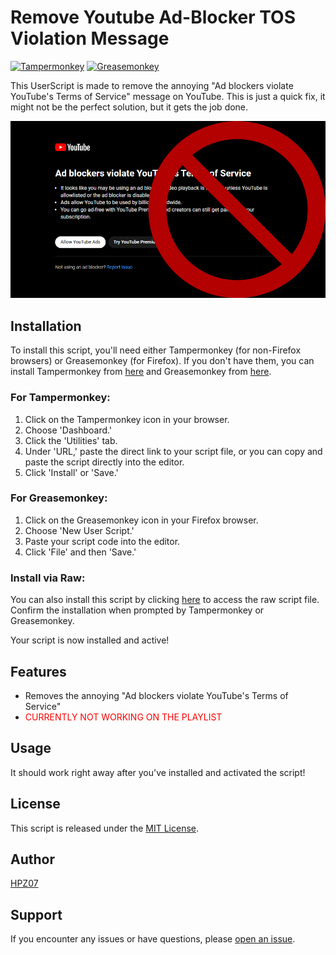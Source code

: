 # Remove Youtube Ad-Blocker TOS Violation Message

[![Tampermonkey](https://img.shields.io/badge/Tampermonkey-Compatible-brightgreen.svg)](https://www.tampermonkey.net)
[![Greasemonkey](https://img.shields.io/badge/Greasemonkey-Compatible-brightgreen.svg)](https://addons.mozilla.org/en-US/firefox/addon/greasemonkey/)

This UserScript is made to remove the annoying "Ad blockers violate YouTube's Terms of Service" message on YouTube.
This is just a quick fix, it might not be the perfect solution, but it gets the job done.

<div align="center">
    <img src="/image.png" alt="Preview">
</div>

## Installation

To install this script, you'll need either Tampermonkey (for non-Firefox browsers) or Greasemonkey (for Firefox). If you don't have them, you can install Tampermonkey from [here](https://www.tampermonkey.net/) and Greasemonkey from [here](https://addons.mozilla.org/en-US/firefox/addon/greasemonkey/).

### For Tampermonkey:

1. Click on the Tampermonkey icon in your browser.
2. Choose 'Dashboard.'
3. Click the 'Utilities' tab.
4. Under 'URL,' paste the direct link to your script file, or you can copy and paste the script directly into the editor.
5. Click 'Install' or 'Save.'

### For Greasemonkey:

1. Click on the Greasemonkey icon in your Firefox browser.
2. Choose 'New User Script.'
3. Paste your script code into the editor.
4. Click 'File' and then 'Save.'

### Install via Raw:

You can also install this script by clicking [here](https://github.com/HPZ07/RemoveAdBlockYoutube/raw/main/youtube-ad-blocker-message-remover.user.js) to access the raw script file. Confirm the installation when prompted by Tampermonkey or Greasemonkey.

Your script is now installed and active!

## Features

- Removes the annoying "Ad blockers violate YouTube's Terms of Service"
- <font color="red">CURRENTLY NOT WORKING ON THE PLAYLIST</font>

## Usage

It should work right away after you've installed and activated the script!

## License

This script is released under the [MIT License](LICENSE).

## Author

[HPZ07](https://github.com/HPZ07)

## Support

If you encounter any issues or have questions, please [open an issue](https://github.com/HPZ07/RemoveAdBlockYoutube/issues).

